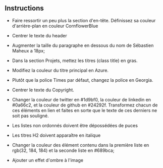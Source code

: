 ## Instructions
- Faire ressortir un peu plus la section d'en-tête. Définissez sa couleur d'arrière-plan en couleur CornflowerBlue

- Centrer le texte du header

- Augmenter la taille du paragraphe en dessous du nom de Sébastien Maheux a 18px;

- Dans la section Projets, mettez les titres (class title)  en gras.

- Modifiez la couleur du titre principal en Azure.

- Plutôt que la police Times par défaut, changez la police en Georgia.

- Centrer le texte du Copyright.

- Changer la couleur de twitter en #1d9bf0, la couleur de linkedin en #0a66c2, et la couleur de github en #24292f. Transformez chacun de ces éléments en lien et faites en sorte que le texte de ces derniers ne soit pas souligné.

- Les listes non ordonnés doivent être dépossédées de puces

- Les titres H2 doivent apparaître en italique

- Changer la couleur des élément contenu dans la première liste en rgb(32, 184, 184) et la seconde liste en #689bca;

- Ajouter un effet d'ombre à l'image